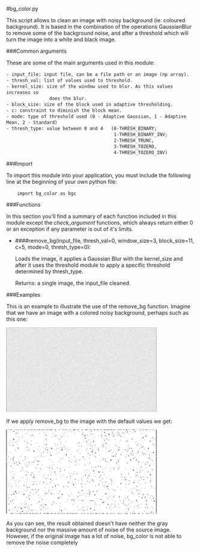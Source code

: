 #bg_color.py

This script allows to clean an image with noisy background (ie: coloured
background). It is based in the combination of the operations GaussianBlur to
remove some of the background noise, and after a threshold which will turn the
image into a white and black image.


###Common arguments

These are some of the main arguments used in this module:

    - input_file: input file, can be a file path or an image (np array).
    - thresh_val: list of values used to threshold.
    - kernel_size: size of the window used to blur. As this values increases so
                    does the blur.
    - block_size: size of the block used in adaptive thresholding.
    - c: constraint to diminish the block mean.
    - mode: type of threshold used (0 - Adaptive Gaussian, 1 - Adaptive Mean, 2 - Standard)
    - thresh_type: value between 0 and 4   (0-THRESH_BINARY;
                                            1-THRESH_BINARY_INV;
                                            2-THRESH_TRUNC,
                                            3-THRESH_TOZERO,
                                            4-THRESH_TOZERO_INV)


###Import

To import this module into your application, you must include the following
line at the beginning of your own python file:

        import bg_color as bgc


###Functions

In this section you'll find a summary of each function included in this module
except the *check_argument* functions, which always return either 0 or an
exception if any parameter is out of it's limits.


- ####remove_bg(input_file, thresh_val=0, window_size=3, block_size=11, c=5, mode=0, thresh_type=0):

    Loads the image, it applies a Gaussian Blur with the kernel_size and after it
 uses the threshold module to apply a specific threshold determined by thresh_type.

    Returns: a single image, the input_file cleaned.


###Examples

This is an example to illustrate the use of the remove_bg function. Imagine that we have an image with a colored noisy background, perhaps such as this one:

![source](../../resources/bgcolor.png)

If we apply remove_bg to the image with the default values we get:

![result](../../resources/bgcolor-output.png)

As you can see, the result obtained doesn't have neither the gray background nor the massive amount of noise of the source image. However, if the original image has a lot of noise, bg_color is not able to remove the noise completely
